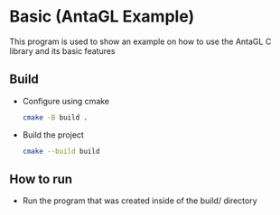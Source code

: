 # Basic (AntaGL Example)

This program is used to show an example on how to use the AntaGL C library and its basic features

## Build
- Configure using cmake
    ```bash
    cmake -B build .
    ```
- Build the project
    ```bash
    cmake --build build
    ```

## How to run
- Run the program that was created inside of the build/ directory
